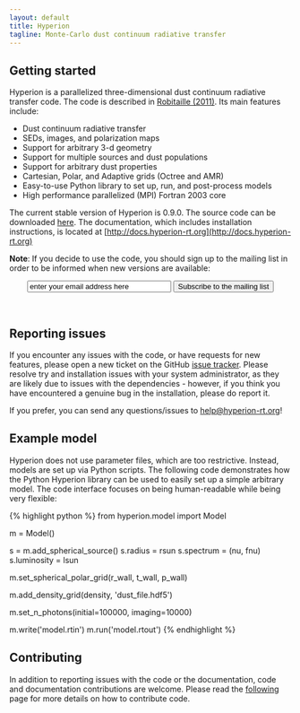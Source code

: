 ```yaml
---
layout: default
title: Hyperion
tagline: Monte-Carlo dust continuum radiative transfer
---
```


Getting started
---------------

Hyperion is a parallelized three-dimensional dust continuum radiative transfer code. The code is described in [Robitaille (2011)](http://dx.doi.org/10.1051/0004-6361/201117150). Its main features include:

* Dust continuum radiative transfer
* SEDs, images, and polarization maps
* Support for arbitrary 3-d geometry
* Support for multiple sources and dust populations
* Support for arbitrary dust properties
* Cartesian, Polar, and Adaptive grids (Octree and AMR)
* Easy-to-use Python library to set up, run, and post-process models
* High performance parallelized (MPI) Fortran 2003 core

The current stable version of Hyperion is 0.9.0. The source code can be downloaded [here](http://www.github.com/hyperion-rt/hyperion/downloads). The documentation, which includes installation instructions, is located at [http://docs.hyperion-rt.org](http://docs.hyperion-rt.org)

**Note**: If you decide to use the code, you should sign up to the mailing list in order to be informed when new versions are available:

<center>
<form action="http://groups.google.com/group/hyperion-announce/boxsubscribe">
  <input type="text" name="email" size='29' value='enter your email address here' onblur="if (this.value == '') {this.value = 'enter your email address here';}" onfocus="if (this.value == 'enter your email address here') {this.value = '';}"/>
  <input type="submit" name="sub" value="Subscribe to the mailing list"/>
</form>
</center>
<br>

Reporting issues
----------------

If you encounter any issues with the code, or have requests for new features,
please open a new ticket on the GitHub [issue tracker](http://www.github.com/hyperion-rt/hyperion/issues).
Please resolve try and installation issues with your system administrator, as
they are likely due to issues with the dependencies - however, if you think
you have encountered a genuine bug in the installation, please do report it.

If you prefer, you can send any questions/issues to [help@hyperion-rt.org](mailto:help@hyperion-rt.org)!

Example model
-------------

Hyperion does not use parameter files, which are too restrictive. Instead, models are set up via Python scripts. The following code demonstrates how the Python Hyperion library can be used to easily set up a simple arbitrary model. The code interface focuses on being human-readable while being very flexible:

{% highlight python %}
from hyperion.model import Model

m = Model()

s = m.add_spherical_source()
s.radius = rsun
s.spectrum = (nu, fnu)
s.luminosity = lsun

m.set_spherical_polar_grid(r_wall, t_wall, p_wall)

m.add_density_grid(density, 'dust_file.hdf5')

m.set_n_photons(initial=100000, imaging=10000)

m.write('model.rtin')
m.run('model.rtout')
{% endhighlight %}

Contributing
------------

In addition to reporting issues with the code or the documentation, code and
documentation contributions are welcome. Please read the [following](http://docs.hyperion-rt.org/contributing) page for more details on how to
contribute code.

